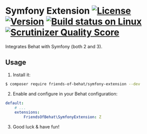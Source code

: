 # Symfony Extension [![License](https://img.shields.io/packagist/l/friends-of-behat/symfony-extension.svg)](https://packagist.org/packages/friends-of-behat/symfony-extension) [![Version](https://img.shields.io/packagist/v/friends-of-behat/symfony-extension.svg)](https://packagist.org/packages/friends-of-behat/symfony-extension) [![Build status on Linux](https://img.shields.io/travis/FriendsOfBehat/SymfonyExtension/master.svg)](http://travis-ci.org/FriendsOfBehat/SymfonyExtension) [![Scrutinizer Quality Score](https://img.shields.io/scrutinizer/g/FriendsOfBehat/SymfonyExtension.svg)](https://scrutinizer-ci.com/g/FriendsOfBehat/SymfonyExtension/)

Integrates Behat with Symfony (both 2 and 3).

## Usage

1. Install it:

```bash
$ composer require friends-of-behat/symfony-extension --dev
```

2. Enable and configure in your Behat configuration:

```yaml
default:
    # ...
    extensions:
        FriendsOfBehat\SymfonyExtension: Z
```

3. Good luck & have fun!
